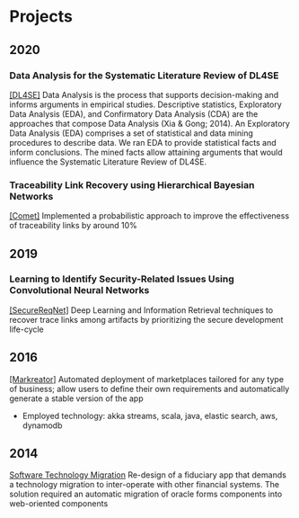 # Projects

## 2020
### Data Analysis for the Systematic Literature Review of DL4SE
[[DL4SE]](https://github.com/WM-SEMERU/dl4se) Data Analysis is the process that supports decision-making and informs arguments in empirical studies. Descriptive statistics, Exploratory Data Analysis (EDA), and Confirmatory Data Analysis (CDA) are the approaches that compose Data Analysis (Xia & Gong; 2014). An Exploratory Data Analysis (EDA) comprises a set of statistical and data mining procedures to describe data. We ran EDA to provide statistical facts and inform conclusions. The mined facts allow attaining arguments that would influence the Systematic Literature Review of DL4SE.

### Traceability Link Recovery using Hierarchical Bayesian Networks
[[Comet]](https://semeru-code-public.gitlab.io/Project-Websites/comet-website/) Implemented a probabilistic approach to improve the effectiveness of traceability links by around 10%

## 2019
### Learning to Identify Security-Related Issues Using Convolutional Neural Networks
[[SecureReqNet]](https://github.com/danaderp/SecureReqNet) Deep Learning and Information Retrieval techniques to recover trace links among artifacts by prioritizing the secure development life-cycle

## 2016
[[Markreator]](https://markreator.com/) Automated deployment of marketplaces tailored for any type of business; allow users to define their own requirements and automatically generate a stable version of the app
- Employed technology: akka streams, scala, java, elastic search, aws, dynamodb 

## 2014
[Software Technology Migration](http://www.itc.com.co/) Re-design of a fiduciary app that demands a technology migration to inter-operate with other financial systems. The solution required an automatic migration of oracle forms components into web-oriented components
